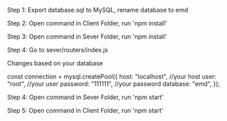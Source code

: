 Step 1: Export database.sql to MySQL, rename database to emd

Step 2: Open command in Client Folder, run 'npm install'

Step 3: Open command in Sever Folder, run 'npm install'

Step 4: Go to sever/routers/index.js

Changes based on your database

const connection = mysql.createPool({
    host: "localhost", //your host
    user: "root", //your user
    password: "111111", //your password
    database: "emd",
});

Step 4: Open command in Sever Folder, run 'npm start'

Step 5: Open command in Client Folder, run 'npm start'
